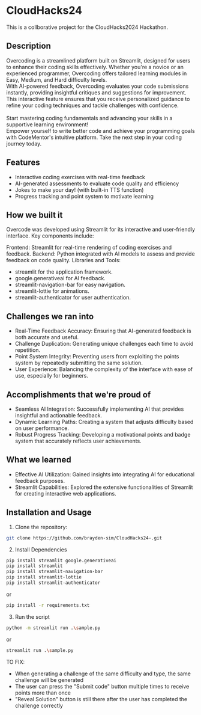 # CloudHacks24
<p>This is a collborative project for the CloudHacks2024 Hackathon.</p>

## Description
Overcoding is a streamlined platform built on Streamlit, designed for users to enhance their coding skills effectively. Whether you're a novice or an experienced programmer, Overcoding offers tailored learning modules in Easy, Medium, and Hard difficulty levels.</br>
With AI-powered feedback, Overcoding evaluates your code submissions instantly, providing insightful critiques and suggestions for improvement. This interactive feature ensures that you receive personalized guidance to refine your coding techniques and tackle challenges with confidence.</br></br>
Start mastering coding fundamentals and advancing your skills in a supportive learning environment!</br>
Empower yourself to write better code and achieve your programming goals with CodeMentor's intuitive platform. Take the next step in your coding journey today.

## Features
<ul>
  <li>Interactive coding exercises with real-time feedback</li>
  <li>AI-generated assessments to evaluate code quality and efficiency</li>
  <li>Jokes to make your day! (with built-in TTS function)</li>
  <li>Progress tracking and point system to motivate learning</li>
</ul>

## How we built it
Overcode was developed using Streamlit for its interactive and user-friendly interface. Key components include:

Frontend: Streamlit for real-time rendering of coding exercises and feedback.
Backend: Python integrated with AI models to assess and provide feedback on code quality.
Libraries and Tools:
<ul>
  <li>streamlit for the application framework.</li>
  <li>google.generativeai for AI feedback.</li>
  <li>streamlit-navigation-bar for easy navigation.</li>
  <li>streamlit-lottie for animations.</li>
  <li>streamlit-authenticator for user authentication.</li>
</ul>

## Challenges we ran into
<ul>
  <li>Real-Time Feedback Accuracy: Ensuring that AI-generated feedback is both accurate and useful.</li>
  <li>Challenge Duplication: Generating unique challenges each time to avoid repetition.</li>
  <li>Point System Integrity: Preventing users from exploiting the points system by repeatedly submitting the same solution.</li>
  <li>User Experience: Balancing the complexity of the interface with ease of use, especially for beginners.</li>
</ul>

## Accomplishments that we're proud of
<ul>
  <li>Seamless AI Integration: Successfully implementing AI that provides insightful and actionable feedback.</li>
  <li>Dynamic Learning Paths: Creating a system that adjusts difficulty based on user performance.</li>
  <li>Robust Progress Tracking: Developing a motivational points and badge system that accurately reflects user achievements.</li>
</ul>

## What we learned
<ul>
<li>Effective AI Utilization: Gained insights into integrating AI for educational feedback purposes.</li>
<li>Streamlit Capabilities: Explored the extensive functionalities of Streamlit for creating interactive web applications.</li>
</ul>

## Installation and Usage

1. Clone the repository:

```bash
git clone https://github.com/brayden-sim/CloudHacks24-.git
```

2. Install Dependencies
```bash
pip install streamlit google.generativeai
pip install streamlit
pip install streamlit-navigation-bar
pip install streamlit-lottie
pip install streamlit-authenticator
```
or
```bash
pip install -r requirements.txt
```
3. Run the script
   
```bash
python -m streamlit run .\sample.py
```
or
```bash
streamlit run .\sample.py
```
TO FIX:
- When generating a challenge of the same difficulty and type, the same challenge will be generated
- The user can press the "Submit code" button multiple times to receive points more than once
- "Reveal Solution" button is still there after the user has completed the challenge correctly
